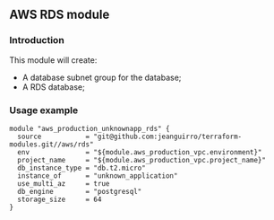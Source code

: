 ## AWS RDS module

### Introduction

This module will create:
 - A database subnet group for the database;
 - A RDS database;

### Usage example

```hcl
module "aws_production_unknownapp_rds" {
  source           = "git@github.com:jeanguirro/terraform-modules.git//aws/rds"
  env              = "${module.aws_production_vpc.environment}"
  project_name     = "${module.aws_production_vpc.project_name}"
  db_instance_type = "db.t2.micro"
  instance_of      = "unknown_application"
  use_multi_az     = true
  db_engine        = "postgresql"
  storage_size     = 64
}
 ```

